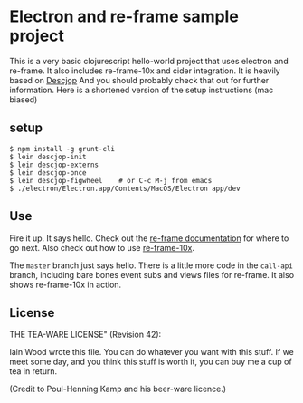# Electron and re-frame sample project

This is a very basic clojurescript hello-world project that uses electron and re-frame. It also includes re-frame-10x and cider integration. It is heavily based on [Descjop](https://github.com/karad/lein_template_descjop) And you should probably check that out for further information. Here is a shortened version of the setup instructions (mac biased) 
## setup

```
$ npm install -g grunt-cli
$ lein descjop-init
$ lein descjop-externs
$ lein descjop-once
$ lein descjop-figwheel    # or C-c M-j from emacs
$ ./electron/Electron.app/Contents/MacOS/Electron app/dev
```
## Use
Fire it up. It says hello. Check out the [re-frame documentation](https://github.com/Day8/re-frame) for where to go next. Also check out how to use [re-frame-10x](https://github.com/Day8/re-frame-10x).

The `master` branch just says hello. There is a little more code in the `call-api` branch, including bare bones event subs and views files for re-frame. It also shows re-frame-10x in action.

## License


 THE TEA-WARE LICENSE" (Revision 42):
 
Iain Wood wrote this file.  You can do whatever you want with this stuff. If we meet some day, and you think this stuff is worth it, you can buy me a cup of tea in return.
    
(Credit to Poul-Henning Kamp and his beer-ware licence.)
